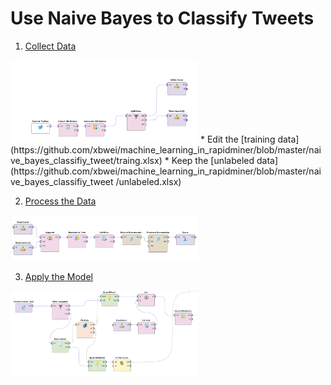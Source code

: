 
# Use Naive Bayes to Classify Tweets

1. [Collect Data](https://github.com/xbwei/machine_learning_in_rapidminer/blob/master/naive_bayes_classifiy_tweet/collect_tweet.xml)
<img src="collect_tweet.PNG" width="300"> 
    *  Edit the [training data](https://github.com/xbwei/machine_learning_in_rapidminer/blob/master/naive_bayes_classifiy_tweet/traing.xlsx)
    *  Keep the [unlabeled data](https://github.com/xbwei/machine_learning_in_rapidminer/blob/master/naive_bayes_classifiy_tweet    /unlabeled.xlsx)
    
    
2. [Process the Data](https://github.com/xbwei/machine_learning_in_rapidminer/blob/master/naive_bayes_classifiy_tweet/process_data.xml)
 <img src="process_data.PNG" width="300"> 
     
3. [Apply the Model](https://github.com/xbwei/machine_learning_in_rapidminer/blob/master/naive_bayes_classifiy_tweet/apply_model.xml)
 <img src="apply_data.PNG" width="300"> 
